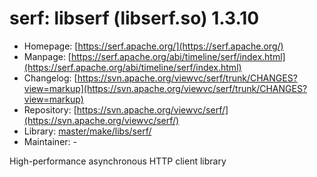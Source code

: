 # serf: libserf (libserf.so) 1.3.10
 - Homepage: [https://serf.apache.org/](https://serf.apache.org/)
 - Manpage: [https://serf.apache.org/abi/timeline/serf/index.html](https://serf.apache.org/abi/timeline/serf/index.html)
 - Changelog: [https://svn.apache.org/viewvc/serf/trunk/CHANGES?view=markup](https://svn.apache.org/viewvc/serf/trunk/CHANGES?view=markup)
 - Repository: [https://svn.apache.org/viewvc/serf/](https://svn.apache.org/viewvc/serf/)
 - Library: [master/make/libs/serf/](https://github.com/Freetz-NG/freetz-ng/tree/master/make/libs/serf/)
 - Maintainer: -

High-performance asynchronous HTTP client library
